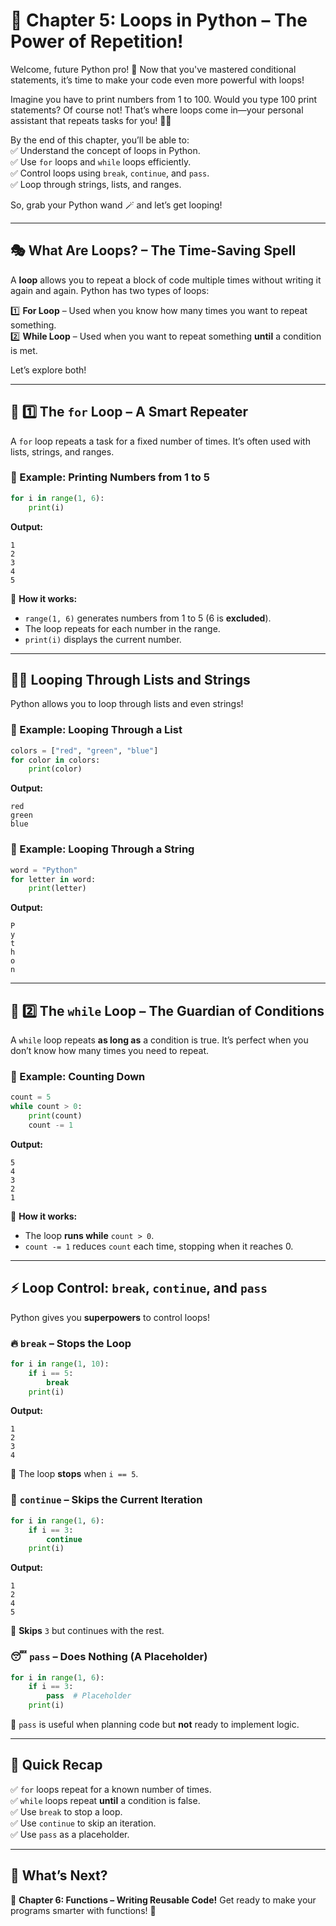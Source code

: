 # 🚀 Chapter 5: Loops in Python – The Power of Repetition!  

Welcome, future Python pro! 🎉 Now that you've mastered conditional statements, it’s time to make your code even more powerful with loops!  

Imagine you have to print numbers from 1 to 100. Would you type 100 print statements? Of course not! That’s where loops come in—your personal assistant that repeats tasks for you! 🔄✨  

By the end of this chapter, you’ll be able to:  
✅ Understand the concept of loops in Python.  
✅ Use `for` loops and `while` loops efficiently.  
✅ Control loops using `break`, `continue`, and `pass`.  
✅ Loop through strings, lists, and ranges.  

So, grab your Python wand 🪄 and let’s get looping!  

---

## 🎭 What Are Loops? – The Time-Saving Spell  

A **loop** allows you to repeat a block of code multiple times without writing it again and again. Python has two types of loops:  

1️⃣ **For Loop** – Used when you know how many times you want to repeat something.  
2️⃣ **While Loop** – Used when you want to repeat something **until** a condition is met.  

Let’s explore both!  

---

## 🔄 1️⃣ The `for` Loop – A Smart Repeater  

A `for` loop repeats a task for a fixed number of times. It’s often used with lists, strings, and ranges.  

### 🔹 Example: Printing Numbers from 1 to 5  

```python
for i in range(1, 6):  
    print(i)  
```  

**Output:**  
```
1  
2  
3  
4  
5  
```  

📌 **How it works:**  
- `range(1, 6)` generates numbers from 1 to 5 (6 is **excluded**).  
- The loop repeats for each number in the range.  
- `print(i)` displays the current number.  

---

## 🧑‍🎨 Looping Through Lists and Strings  

Python allows you to loop through lists and even strings!  

### 🔹 Example: Looping Through a List  

```python
colors = ["red", "green", "blue"]  
for color in colors:  
    print(color)  
```  

**Output:**  
```
red  
green  
blue  
```  

### 🔹 Example: Looping Through a String  

```python
word = "Python"  
for letter in word:  
    print(letter)  
```  

**Output:**  
```
P  
y  
t  
h  
o  
n  
```  

---

## 🔁 2️⃣ The `while` Loop – The Guardian of Conditions  

A `while` loop repeats **as long as** a condition is true. It’s perfect when you don’t know how many times you need to repeat.  

### 🔹 Example: Counting Down  

```python
count = 5  
while count > 0:  
    print(count)  
    count -= 1  
```  

**Output:**  
```
5  
4  
3  
2  
1  
```  

📌 **How it works:**  
- The loop **runs while** `count > 0`.  
- `count -= 1` reduces `count` each time, stopping when it reaches 0.  

---

## ⚡ Loop Control: `break`, `continue`, and `pass`  

Python gives you **superpowers** to control loops!  

### 🔥 `break` – Stops the Loop  

```python
for i in range(1, 10):  
    if i == 5:  
        break  
    print(i)  
```  

**Output:**  
```
1  
2  
3  
4  
```  

🚀 The loop **stops** when `i == 5`.  

### 🔄 `continue` – Skips the Current Iteration  

```python
for i in range(1, 6):  
    if i == 3:  
        continue  
    print(i)  
```  

**Output:**  
```
1  
2  
4  
5  
```  

📌 **Skips** `3` but continues with the rest.  

### 😴 `pass` – Does Nothing (A Placeholder)  

```python
for i in range(1, 6):  
    if i == 3:  
        pass  # Placeholder  
    print(i)  
```  

📌 `pass` is useful when planning code but **not** ready to implement logic.  

---

## 🎯 Quick Recap  

✅ `for` loops repeat for a known number of times.  
✅ `while` loops repeat **until** a condition is false.  
✅ Use `break` to stop a loop.  
✅ Use `continue` to skip an iteration.  
✅ Use `pass` as a placeholder.  

---

## 🔮 What’s Next?  

🌟 **Chapter 6: Functions – Writing Reusable Code!** Get ready to make your programs smarter with functions! 🚀  
